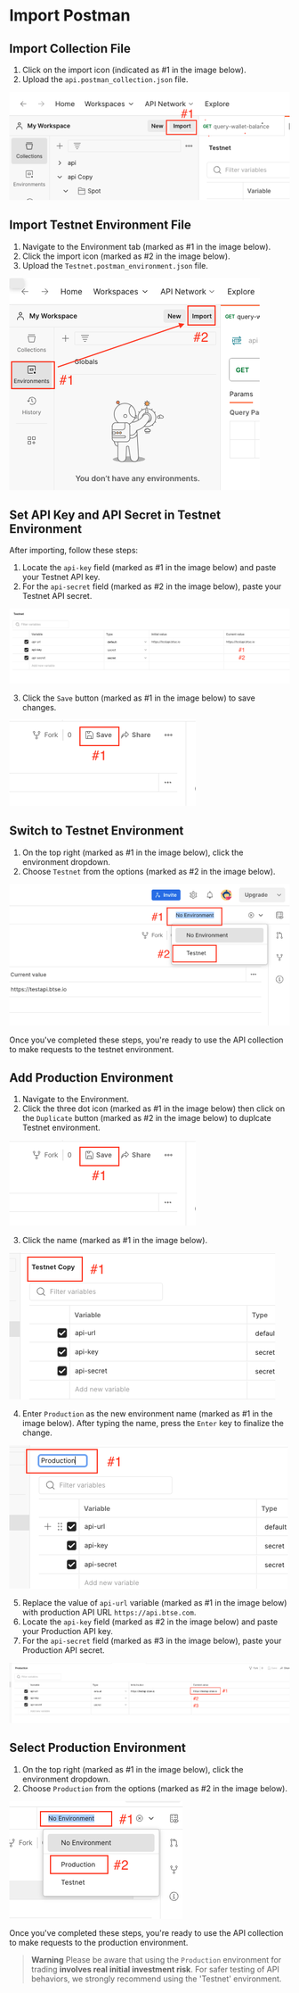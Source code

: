 # Import Postman

## Import Collection File

1. Click on the import icon (indicated as #1 in the image below).
2. Upload the `api.postman_collection.json` file.

![Import collection file](snapshots/image1.png)

## Import Testnet Environment File

1. Navigate to the Environment tab (marked as #1 in the image below).
2. Click the import icon (marked as #2 in the image below).
3. Upload the `Testnet.postman_environment.json` file.

![Import Testnet environment file](snapshots/image2.png)

## Set API Key and API Secret in Testnet Environment

After importing, follow these steps:

1. Locate the `api-key` field (marked as #1 in the image below) and paste your Testnet API key.
2. For the `api-secret` field (marked as #2 in the image below), paste your Testnet API secret.

![API key and secret setup](snapshots/image3.png)

3. Click the `Save` button (marked as #1 in the image below) to save changes.

![API key and secret setup](snapshots/image5.png)

## Switch to Testnet Environment

1. On the top right (marked as #1 in the image below), click the environment dropdown.
2. Choose `Testnet` from the options (marked as #2 in the image below).

![Select Testnet environment](snapshots/image4.png)

Once you've completed these steps, you're ready to use the API collection to make requests to the testnet environment.

## Add Production Environment

1. Navigate to the Environment.
2. Click the three dot icon (marked as #1 in the image below) then click on the `Duplicate` button (marked as #2 in the image below) to duplcate Testnet environment.

![Duplicate Testnet environment](snapshots/image5.png)

3. Click the name (marked as #1 in the image below).

![Edit environment name](snapshots/image7.png)

4. Enter `Production` as the new environment name (marked as #1 in the image below). After typing the name, press the `Enter` key to finalize the change.

![Edit environment name](snapshots/image8.png)

5. Replace the value of `api-url` variable (marked as #1 in the image below) with production API URL `https://api.btse.com`.
6. Locate the `api-key` field (marked as #2 in the image below) and paste your Production API key.
7. For the `api-secret` field (marked as #3 in the image below), paste your Production API secret.

![Edit environment name](snapshots/image9.png)

## Select Production Environment

1. On the top right (marked as #1 in the image below), click the environment dropdown.
2. Choose `Production` from the options (marked as #2 in the image below).

![Select Testnet environment](snapshots/image10.png)

Once you've completed these steps, you're ready to use the API collection to make requests to the production environment.

> **Warning**
Please be aware that using the `Production` environment for trading **involves real initial investment risk**. For safer testing of API behaviors, we strongly recommend using the 'Testnet' environment.
